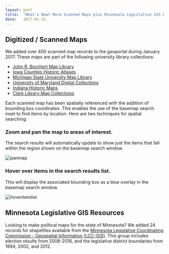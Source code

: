 ```yaml
---
layout: post
title:  "What's New? More Scanned Maps plus Minnesota Legislative GIS Data"
date:   2017-01-31
---
```


## Digitized / Scanned Maps
We added over 400 scanned map records to the geoportal during January 2017. These maps are part of the following university library collections:

- [John R. Borchert Map Library](https://geo.btaa.org/?_=1485536235299&f%5Bdct_isPartOf_sm%5D%5B%5D=John+R.+Borchert+Map+Library)
- [Iowa Counties Historic Atlases](https://geo.btaa.org/?f%5Bdct_isPartOf_sm%5D%5B%5D=Iowa+Counties+Historic+Atlases)
- [Michigan State University Map Library](https://geo.btaa.org/?_=1485536235300&f%5Bdct_isPartOf_sm%5D%5B%5D=Michigan+State+University+Map+Library)
- [University of Maryland Digital Collections](https://geo.btaa.org/?_=1485536235300&f%5Bdct_isPartOf_sm%5D%5B%5D=University+of+Maryland+Digital+Collections)
- [Indiana Historic Maps](https://geo.btaa.org/?_=1485536235301&f%5Bdct_isPartOf_sm%5D%5B%5D=Indiana+Historic+Maps)
- [Clark Library Map Collections](https://geo.btaa.org/?_=1485536235301&f%5Bdct_isPartOf_sm%5D%5B%5D=Clark+Library+Map+Collections)



Each scanned map has been spatially referenced with the addition of bounding box coordinates.  This enables the use of the basemap search inset to find items by location.  Here are two techniques for spatial searching:


### Zoom and pan the map to areas of interest.  
The search results will automatically update to show just the items that fall within the region shown on the basemap search window.

![panmap](https://cloud.githubusercontent.com/assets/2367677/22379371/b9199858-e47e-11e6-82df-88b5374b3af2.gif)



### Hover over items in the search results list.  
This will display the associated bounding box as a blue overlay in the basemap search window.

![hoveritemlist](https://cloud.githubusercontent.com/assets/2367677/22379367/b2e6edfa-e47e-11e6-870c-57c2ca0baa53.gif)



## Minnesota Legislative GIS Resources
Looking to make political maps for the state of Minnesota?  We added 24 records for shapefiles available from the [Minnesota Legislative Coordinating Commission - Geospatial Information (LCC-GIS)](https://geo.btaa.org/?_=1485536235301&f%5Bdct_isPartOf_sm%5D%5B%5D=Clark+Library+Map+Collections).  This group includes election results from 2008-2016, and the legislative district boundaries from 1994, 2002, and 2012.
